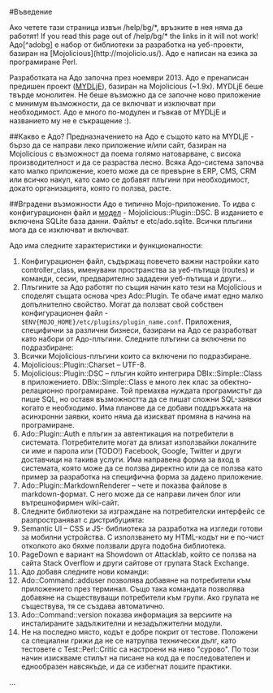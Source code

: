 #Въведение

<div class="ui hidden">
  Ако четете тази страница извън /help/bg/*, връзките в нея няма да работят!
  If you read this page out of /help/bg/* the links in it will not work!
</div>
Адо[^adobg] е набор от библиотеки за разработка на уеб-проекти, базиран 
на [Mojolicious](http://mojolicio.us/). Адо е написан на езика за програмиране Perl.

Разработката на Адо започна през ноември 2013. Адо е пренаписан предишен проект 
([MYDLjE](https://github.com/kberov/MYDLjE)), базиран на Mojolicious (~1.9x).
MYDLjE беше твърде монолитен. Не беше възможно да се започне ново приложение 
с минимум възможности, да се включват и изключват при необходимост.
Адо е много по-модулен и гъвкав от MYDLjE и названието му не е съкращение :).  


##Какво е Адо?
Предназначението на Адо е същото като на MYDLjE - бързо да се направи леко приложение
 и/или сайт, базиран на Mojolicious с възможност да поема голямо натоварване, с 
 висока производителност и да се разраства лесно. Всяка Адо-система започва като малко приложение, което може да се превърне в ERP, CMS, CRM или всичко накуп,
 като само се добавят плъгини при необходимост, докато организацията, която го ползва,
расте.

##Вградени възможности
Адо е типично Mojo-приложение. То идва с конфигурационен файл и [модел](http://bg.wikipedia.org/wiki/MVC) - Mojolicious::Plugin::DSC. В изданието е включена SQLite база данни. Файлът е etc/ado.sqlite. Всички плъгини мога да се изключват и включват.

Адо има следните характеристики и функционалности:

1. Конфигурационен файл, съдържащ повечето важни настройки като controller_class, именувани пространства за уеб-пътища (routes) и команди, сесии, предварително зададени уеб-пътища и други...
1. Плъгините за Адо работят по същия начин като тези на Mojolicious и споделят същата 
основа чрез Ado::Plugin. Те обаче имат едно малко допълнително свойство. Могат да 
ползват свой собствен конфигурационен файл - 
`$ENV{MOJO_HOME}/etc/plugins/plugin_name.conf`. Приложения, специфични за различни 
бизнеси, базирани на Адо се разработват като набори от Адо-плъгини.
Следните плъгини са включени по подразбиране:
  1. Всички Mojolicious-плъгини които са включени по подразбиране.
  2. Mojolicious::Plugin::Charset – UTF-8.
  3. Mojolicious::Plugin::DSC – плъгин който интегрира DBIx::Simple::Class в приложението. DBIx::Simple::Class е много лек клас за обектно-релационно програмиране. Той премахва нуждата програмистът да пише SQL, но оставя възможността
  да се пишат сложни SQL-заявки когато е необходимо. Има планове да се добави поддръжката на асинхронни заявки, които няма да изискват промяна в начина на програмиране.
  4. Ado::Plugin::Auth е плъгин за автентикация на потребители в системата.
  Потребителите могат да влизат използвайки локалните си име и парола или (TODO!)
   Facebook, Google, Twitter и други доставчици на такива услуги.
  Има направена форма за вход в системата, която може да се ползва директно или да
  се ползва като пример за разработка на специфична форма за дадено приложение.
  5. Ado::Plugin::MarkdownRenderer – чете и показва файлове в markdown-формат.
  С него може да се направи личен блог или вътрешнофирмен wiki-сайт.
1. Следните библиотеки за изграждане на потребителски интерфейс се разпространяват с дистрибуцията:
  1. Semantic UI – CSS и JS- библиотека за разработка на изгледи готови за мобилни устройства. С използването му HTML-кодът ни е по-чист отколкото ако бяхме ползвали друга подобна библиотека. 
  2. PageDown е вариант на Showdown от Attacklab, който се ползва на сайта Stack Overflow и други сайтове от групата Stack Exchange.
1. Адо добавя следните нови команди:
  1. Ado::Command::adduser позволява добавяне на потребители към приложението през терминал. Също така командата позволява добавяне на съществуващи потребители към групи. Ако групата не съществува, тя се създава автоматично.
  2. Ado::Command::version  показва информация за версиите на инсталираните задължителни и незадължителни модули.
1. Не на последно място, кодът е добре покрит от тестове. Положени са специални грижи
 да не се натрупва технически дълг, като тестовете с Test::Perl::Critic са настроени 
 на ниво "сурово". По този начин изискваме стилът на писане на код да е
  последователен и еднообразен навсякъде, и да се избегнат лошите практики.



...







[^adobg]: Ado - busy or delaying activity; bustle; fuss - суматоха, бъркотия, суетня.
Вижте също http://www.thefreedictionary.com/ado